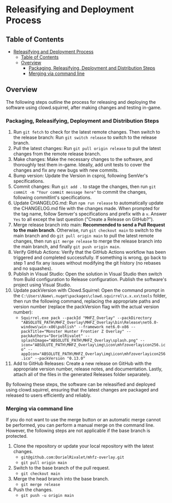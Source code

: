 # Releasifying and Deployment Process

## Table of Contents

- [Releasifying and Deployment Process](#releasifying-and-deployment-process)
  - [Table of Contents](#table-of-contents)
  - [Overview](#overview)
    - [Packaging, Releasifying, Deployment and Distribution Steps](#packaging-releasifying-deployment-and-distribution-steps)
    - [Merging via command line](#merging-via-command-line)

## Overview

The following steps outline the process for releasing and deploying the software using clowd.squirrel, after making changes and testing in-game.

### Packaging, Releasifying, Deployment and Distribution Steps

1. Run `git fetch` to check for the latest remote changes. Then switch to the release branch: Run `git switch release` to switch to the release branch.
2. Pull the latest changes: Run `git pull origin release` to pull the latest changes from the remote release branch.
3. Make changes: Make the necessary changes to the software, and thoroughly test them in-game. Ideally, add unit tests to cover the changes and fix any new bugs with new commits.
4. Bump version: Update the Version in csproj, following SemVer's specifications.
5. Commit changes: Run `git add .` to stage the changes, then run `git commit -m "Your commit message here"` to commit the changes, following commitlint's specifications.
6. Update CHANGELOG.md: Run `npm run release` to automatically update the CHANGELOG.md file with the changes made. When prompted for the tag name, follow Semver's specifications and prefix with a `v`. Answer `Yes` to all except the last question ("Create a Release on GitHub?").
7. Merge release branch into main: **Recommended to send a Pull Request to the main branch**. Otherwise, run `git checkout main` to switch to the main branch and do `git pull origin main` to pull the latest remote changes, then run `git merge release` to merge the release branch into the main branch, and finally `git push origin main`.
8. Verify GitHub Actions: Verify that the GitHub Actions workflow has been triggered and completed successfully. If something is wrong, go back to step 1 and fix any issues without modifying the git history (no rebases and no squashes).
9. Publish in Visual Studio: Open the solution in Visual Studio then switch from Build configuration to Release configuration. Publish the software's project using Visual Studio.
10. Update packVersion with Clowd.Squirrel: Open the command prompt in the `C:\Users\Name\.nuget\packages\clowd.squirrel\x.x.xx\tools` folder, then run the following command, replacing the appropriate paths and version number (replace the packVersion flag with the actual version number):
    - `Squirrel.exe pack --packId "MHFZ_Overlay" --packDirectory "ABSOLUTE_PATH\MHFZ_Overlay\MHFZ_Overlay\bin\Release\net6.0-windows\win-x86\publish" --framework net6.0-x86 --packTitle="Monster Hunter Frontier Z Overlay" --packAuthors="DorielRivalet" --splashImage="ABSOLUTE_PATH\MHFZ_Overlay\splash.png" --icon="ABSOLUTE_PATH\MHFZ_Overlay\img\icon\mhfzoverlayicon256.ico" --appIcon="ABSOLUTE_PATH\MHFZ_Overlay\img\icon\mhfzoverlayicon256.ico" --packVersion "0.13.0"`
11. Add to GitHub Releases: Create a new release on GitHub with the appropriate version number, release notes, and documentation. Lastly, attach all of the files in the generated Releases folder separately.

By following these steps, the software can be releasified and deployed using clowd.squirrel, ensuring that the latest changes are packaged and released to users efficiently and reliably.

### Merging via command line

If you do not want to use the merge button or an automatic merge cannot be performed, you can perform a manual merge on the command line. However, the following steps are not applicable if the base branch is protected.

1. Clone the repository or update your local repository with the latest changes.
   - `git@github.com:DorielRivalet/mhfz-overlay.git`
   - `git pull origin main`
2. Switch to the base branch of the pull request.
   - `git checkout main`
3. Merge the head branch into the base branch.
   - `git merge release`
4. Push the changes.
   - `git push -u origin main`
